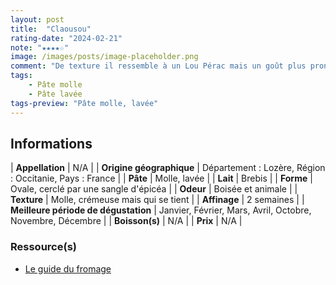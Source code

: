 ```yaml
---
layout: post
title:  "Claousou"
rating-date: "2024-02-21"
note: "★★★★☆"
image: /images/posts/image-placeholder.png
comment: "De texture il ressemble à un Lou Pérac mais un goût plus prononcé, et une odeur bien plus prononcée. C’est très bon !"
tags:
    - Pâte molle
    - Pâte lavée
tags-preview: "Pâte molle, lavée"
---
```


## Informations

| **Appellation** | N/A |
| **Origine géographique** | Département : Lozère, Région : Occitanie, Pays : France   |
| **Pâte** | Molle, lavée |
| **Lait** | Brebis |
| **Forme** | Ovale, cerclé par une sangle d'épicéa |
| **Odeur** | Boisée et animale |
| **Texture** | Molle, crémeuse mais qui se tient |
| **Affinage** | 2 semaines |
| **Meilleure période de dégustation** | Janvier, Février, Mars, Avril, Octobre, Novembre, Décembre |
| **Boisson(s)** | N/A |
| **Prix** | N/A |

### Ressource(s)
* [Le guide du fromage](https://www.leguidedufromage.com/le-claousou-io621.html)
